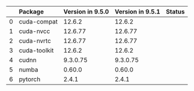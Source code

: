 <!-- markdown-link-check-disable -->

|    | Package      | Version in 9.5.0   | Version in 9.5.1   | Status   |
|---:|:-------------|:-------------------|:-------------------|:---------|
|  0 | cuda-compat  | 12.6.2             | 12.6.2             |          |
|  1 | cuda-nvcc    | 12.6.77            | 12.6.77            |          |
|  2 | cuda-nvrtc   | 12.6.77            | 12.6.77            |          |
|  3 | cuda-toolkit | 12.6.2             | 12.6.2             |          |
|  4 | cudnn        | 9.3.0.75           | 9.3.0.75           |          |
|  5 | numba        | 0.60.0             | 0.60.0             |          |
|  6 | pytorch      | 2.4.1              | 2.4.1              |          |